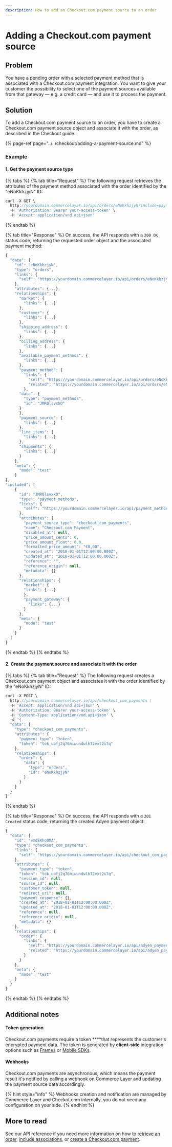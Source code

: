 ```yaml
---
description: How to add an Checkout.com payment source to an order
---
```


# Adding a Checkout.com payment source

## Problem

You have a pending order with a selected payment method that is associated with a Checkout.com payment integration. You want to give your customer the possibility to select one of the payment sources available from that gateway — e.g. a credit card — and use it to process the payment.

## Solution

To add a Checkout.com payment source to an order, you have to create a Checkout.com payment source object and associate it with the order, as described in the Checkout guide.

{% page-ref page="../../checkout/adding-a-payment-source.md" %}

### Example

#### 1. Get the payment source type

{% tabs %}
{% tab title="Request" %}
The following request retrieves the attributes of the payment method associated with the order identified by the "eNoKkhzjyN" ID:

```javascript
curl -X GET \
  http://yourdomain.commercelayer.io/api/orders/eNoKkhzjyN?include=payment_method \
  -H 'Authorization: Bearer your-access-token' \
  -H 'Accept: application/vnd.api+json'
```
{% endtab %}

{% tab title="Response" %}
On success, the API responds with a `200 OK` status code, returning the requested order object and the associated payment method:

```javascript
{
  "data": {
    "id": "eNoKkhzjyN",
    "type": "orders",
    "links": {
      "self": "https://yourdomain.commercelayer.io/api/orders/eNoKkhzjyN"
    },
    "attributes": {...},
    "relationships": {
      "market": {
        "links": {...}
      },
      "customer": {
        "links": {...}
      },
      "shipping_address": {
        "links": {...}
      },
      "billing_address": {
        "links": {...}
      },
      "available_payment_methods": {
        "links": {...}
      },
      "payment_method": {
        "links": {
          "self": "https://yourdomain.commercelayer.io/api/orders/eNoKkhzjyN/relationships/payment_method",
          "related": "https://yourdomain.commercelayer.io/api/orders/eNoKkhzjyN/payment_method"
        },
      "data": {
        "type": "payment_methods",
        "id": "JMRQlsvxkO"
      }
      },
      "payment_source": {
        "links": {...}
      },
      "line_items": {
        "links": {...}
      },
      "shipments": {
        "links": {...} 
      }
    },
    "meta": {
      "mode": "test"
    }
},
"included": [
    {
      "id": "JMRQlsvxkO",
      "type": "payment_methods",
      "links": {
        "self": "https://yourdomain.commercelayer.io/api/payment_methods/JMRQlsvxkO"
      },
      "attributes": {
        "payment_source_type": "checkout_com_payments",
        "name": "Checkout.com Payment",
        "disabled_at": null,
        "price_amount_cents": 0,
        "price_amount_float": 0.0,
        "formatted_price_amount": "€0,00",
        "created_at": "2018-01-01T12:00:00.000Z",
        "updated_at": "2018-01-01T12:00:00.000Z",
        "reference": "",
        "reference_origin": null,
        "metadata": {}
      },
      "relationships": {
        "market": {
        "links": {...}
        },
        "payment_gateway": {
          "links": {...}
        }
      },
      "meta": {
        "mode": "test"
      }
    }
  ]
}
```
{% endtab %}
{% endtabs %}

#### 2. Create the payment source and associate it with the order

{% tabs %}
{% tab title="Request" %}
The following request creates a Checkout.com payment object and associates it with the order identified by the "eNoKkhzjyN" ID:

```javascript
curl -X POST \
  http://yourdomain.commercelayer.io/api/checkout_com_payments \
  -H 'Accept: application/vnd.api+json' \
  -H 'Authorization: Bearer your-access-token' \
  -H 'Content-Type: application/vnd.api+json' \
  -d '{
  "data": {
    "type": "checkout_com_payments",
    "attributes": {
      "payment_type": "token",
      "token": "tok_ubfj2q76miwundwlk72vxt2i7q"
    },
    "relationships": {
      "order": {
        "data": {
          "type": "orders",
          "id": "eNoKkhzjyN"
        }
      }
    }
  }
}'
```
{% endtab %}

{% tab title="Response" %}
On success, the API responds with a `201 Created` status code, returning the created Adyen payment object:

```javascript
{
  "data": {
    "id": "emdEKhoOMA",
    "type": "checkout_com_payments",
    "links": {
      "self": "https://yourdomain.commercelayer.io/api/checkout_com_payments/emdEKhoOMA"
    },
    "attributes": {
      "payment_type": "token",
      "token": "tok_ubfj2q76miwundwlk72vxt2i7q",
      "session_id": null,
      "source_id": null,
      "customer_token": null,
      "redirect_uri": null,
      "payment_response": {},
      "created_at": "2018-01-01T12:00:00.000Z",
      "updated_at": "2018-01-01T12:00:00.000Z",
      "reference": null,
      "reference_origin": null,
      "metadata": {}
    },
    "relationships": {
      "order": {
        "links": {
          "self": "https://yourdomain.commercelayer.io/api/adyen_payments/emdEKhoOMA/relationships/order",
          "related": "https://yourdomain.commercelayer.io/api/adyen_payments/emdEKhoOMA/order"
        }
      }
    },
    "meta": {
      "mode": "test"
    }
  }
}
```
{% endtab %}
{% endtabs %}

## Additional notes

#### Token generation

Checkout.com payments require a token ****that represents the customer's encrypted payment data. The token is generated by **client-side** integration options such as [Frames](https://docs.checkout.com/docs/frames) or [Mobile SDKs](https://docs.checkout.com/docs/sdks#section-mobile-sdk-libraries).

#### Webhooks

Checkout.com payments are asynchronous, which means the payment result it's notified by calling a webhook on Commerce Layer and updating the payment source data accordingly. 

{% hint style="info" %}
Webhooks creation and notification are managed by Commerce Layer and Checkot.com internally, you do not need any configuration on your side.
{% endhint %}

## More to read

See our API reference if you need more information on how to [retrieve an order](https://docs.commercelayer.io/api/resources/orders/retrieve_order), [include associations](https://docs.commercelayer.io/api/including-associations), or [create a Checkout.com payment](https://docs.commercelayer.io/api/resources/checkout_com_payments/create_checkou_com_payment).

